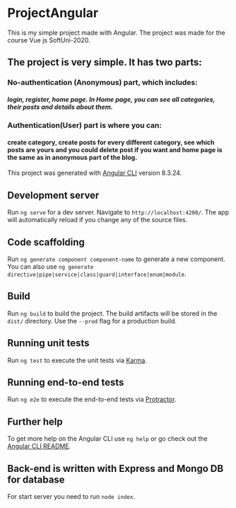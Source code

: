# ProjectAngular
This is my simple project made with Angular. The project was made for the course Vue js SoftUni-2020.

## The project is very simple. It has two parts:

### No-authentication (Anonymous) part, which includes:
##### login, register, home page. In Home page, you can see all categories, their posts and details about them.

### Authentication(User) part is where you can:
#### create category, create posts for every different category, see which posts are yours and you could delete post if you want and home page is the same as in anonymous part of the blog. 

This project was generated with [Angular CLI](https://github.com/angular/angular-cli) version 8.3.24.

## Development server

Run `ng serve` for a dev server. Navigate to `http://localhost:4200/`. The app will automatically reload if you change any of the source files.

## Code scaffolding

Run `ng generate component component-name` to generate a new component. You can also use `ng generate directive|pipe|service|class|guard|interface|enum|module`.

## Build

Run `ng build` to build the project. The build artifacts will be stored in the `dist/` directory. Use the `--prod` flag for a production build.

## Running unit tests

Run `ng test` to execute the unit tests via [Karma](https://karma-runner.github.io).

## Running end-to-end tests

Run `ng e2e` to execute the end-to-end tests via [Protractor](http://www.protractortest.org/).

## Further help

To get more help on the Angular CLI use `ng help` or go check out the [Angular CLI README](https://github.com/angular/angular-cli/blob/master/README.md).

## Back-end is written with Express and Mongo DB for database

For start server you need to run `node index`. 

